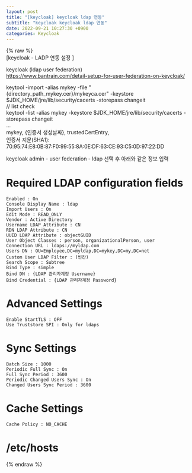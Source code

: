 ```yaml
---  
layout: post  
title: "[keycloak] keycloak ldap 연동"  
subtitle: "keycloak keycloak ldap 연동"  
date: 2022-09-21 10:27:30 +0900  
categories: Keycloak  
---  
```

{% raw %}  
[keycloak - LADP 연동 설정 ]  
  
keycloak (ldap user federation)  
	https://www.bantrain.com/detail-setup-for-user-federation-on-keycloak/  
  
keytool -import -alias mykey -file "{directory_path_mykey.cer}/mykeyca.cer" -keystore $JDK_HOME/jre/lib/security/cacerts -storepass changeit  
// list check  
keytool -list -alias mykey -keystore $JDK_HOME/jre/lib/security/cacerts -storepass changeit  
...  
mykey, {인증서 생성날짜}, trustedCertEntry,  
인증서 지문(SHA1): 70:95:74:E8:0B:87:F0:99:55:8A:0E:DF:63:CE:93:C5:0D:97:22:DD  
  
keycloak admin - user federation - ldap 선택 후 아래와 같은 정보 입력  
  
# Required LDAP configuration fields  
	Enabled : On  
	Console Display Name : ldap  
	Import Users : On  
	Edit Mode : READ_ONLY  
	Vendor : Active Directory  
	Username LDAP Attribute : CN  
	RDN LDAP Attribute : CN  
	UUID LDAP Attribute : objectGUID  
	User Object Classes : person, organizationalPerson, user  
	Connection URL : ldaps://myldap.com  
	Users DN : OU=Employee,DC=myldap,DC=mykey,DC=my,DC=net  
	Custom User LDAP Filter : (빈칸)  
	Search Scope : Subtree  
	Bind Type : simple  
	Bind DN : {LDAP 관리자계정 Username}  
	Bind Credential : {LDAP 관리자계정 Password}  
  
# Advanced Settings  
	Enable StartTLS : OFF  
	Use Truststore SPI : Only for ldaps  
  
# Sync Settings  
	Batch Size : 1000  
	Periodic Full Sync : On  
	Full Sync Period : 3600  
	Periodic Changed Users Sync : On  
	Changed Users Sync Period : 3600  
  
# Cache Settings  
	Cache Policy : NO_CACHE  
  
# /etc/hosts  
{% endraw %}